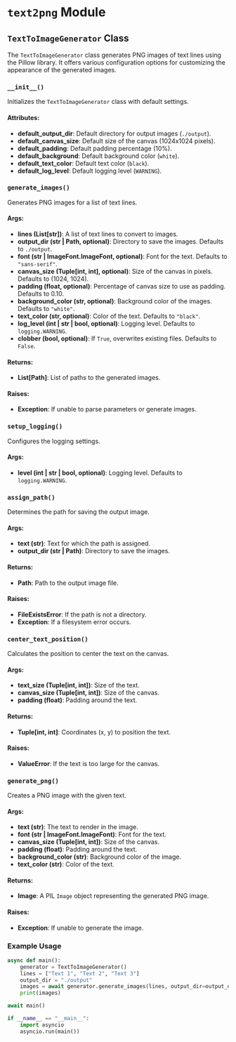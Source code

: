 # `text2png` Module

## `TextToImageGenerator` Class

The `TextToImageGenerator` class generates PNG images of text lines using the Pillow library. It offers various configuration options for customizing the appearance of the generated images.

### `__init__()`

Initializes the `TextToImageGenerator` class with default settings.

#### Attributes:
- **default_output_dir**: Default directory for output images (`./output`).
- **default_canvas_size**: Default size of the canvas (1024x1024 pixels).
- **default_padding**: Default padding percentage (10%).
- **default_background**: Default background color (`white`).
- **default_text_color**: Default text color (`black`).
- **default_log_level**: Default logging level (`WARNING`).

### `generate_images()`

Generates PNG images for a list of text lines.

#### Args:
- **lines (List[str])**: A list of text lines to convert to images.
- **output_dir (str | Path, optional)**: Directory to save the images. Defaults to `./output`.
- **font (str | ImageFont.ImageFont, optional)**: Font for the text. Defaults to `"sans-serif"`.
- **canvas_size (Tuple[int, int], optional)**: Size of the canvas in pixels. Defaults to (1024, 1024).
- **padding (float, optional)**: Percentage of canvas size to use as padding. Defaults to 0.10.
- **background_color (str, optional)**: Background color of the images. Defaults to `"white"`.
- **text_color (str, optional)**: Color of the text. Defaults to `"black"`.
- **log_level (int | str | bool, optional)**: Logging level. Defaults to `logging.WARNING`.
- **clobber (bool, optional)**: If `True`, overwrites existing files. Defaults to `False`.

#### Returns:
- **List[Path]**: List of paths to the generated images.

#### Raises:
- **Exception**: If unable to parse parameters or generate images.

### `setup_logging()`

Configures the logging settings.

#### Args:
- **level (int | str | bool, optional)**: Logging level. Defaults to `logging.WARNING`.

### `assign_path()`

Determines the path for saving the output image.

#### Args:
- **text (str)**: Text for which the path is assigned.
- **output_dir (str | Path)**: Directory to save the images.

#### Returns:
- **Path**: Path to the output image file.

#### Raises:
- **FileExistsError**: If the path is not a directory.
- **Exception**: If a filesystem error occurs.

### `center_text_position()`

Calculates the position to center the text on the canvas.

#### Args:
- **text_size (Tuple[int, int])**: Size of the text.
- **canvas_size (Tuple[int, int])**: Size of the canvas.
- **padding (float)**: Padding around the text.

#### Returns:
- **Tuple[int, int]**: Coordinates (x, y) to position the text.

#### Raises:
- **ValueError**: If the text is too large for the canvas.

### `generate_png()`

Creates a PNG image with the given text.

#### Args:
- **text (str)**: The text to render in the image.
- **font (str | ImageFont.ImageFont)**: Font for the text.
- **canvas_size (Tuple[int, int])**: Size of the canvas.
- **padding (float)**: Padding around the text.
- **background_color (str)**: Background color of the image.
- **text_color (str)**: Color of the text.

#### Returns:
- **Image**: A PIL `Image` object representing the generated PNG image.

#### Raises:
- **Exception**: If unable to generate the image.

### Example Usage

```python
async def main():
    generator = TextToImageGenerator()
    lines = ["Text 1", "Text 2", "Text 3"]
    output_dir = "./output"
    images = await generator.generate_images(lines, output_dir=output_dir)
    print(images)

await main()
```

```python
if __name__ == "__main__":
    import asyncio
    asyncio.run(main())
```
